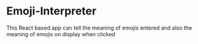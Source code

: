 # Emoji-Interpreter
This React based app can tell the meaning of emojis entered and also the meaning of emojis on display when clicked 
